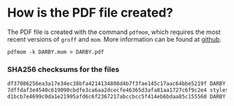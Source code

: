 # How is the PDF file created?
The PDF file is created with the command `pdfmom`, which requires the most recent versions of `groff` and `mom`.
More information can be found at [github](https://github.com/0xR3V/Bibles).

```shell
pdfmom -k DARBY.mom > DARBY.pdf
```

### SHA256 checksums for the files
```txt
df37086256ea3a17e34ec38bfa4214134808d4b7f3fae145c17aac64bbe5219f DARBY.mom
7dffdaf3e4540c619090cbdfe3ca6aa2dcecfe46365d3afa81aa1727c6f9c2e4 stylesheet.mom
d1bcb7e4699c0da1e21995afd6c6f2367217abccbcc5f414eb6bdaa85c155560 DARBY.pdf
```
